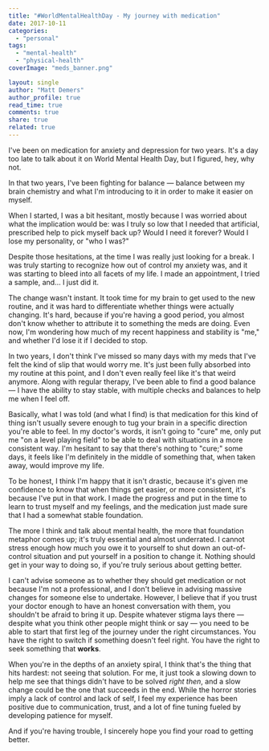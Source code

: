 ```yaml
---
title: "#WorldMentalHealthDay - My journey with medication"
date: 2017-10-11
categories: 
  - "personal"
tags: 
  - "mental-health"
  - "physical-health"
coverImage: "meds_banner.png"

layout: single
author: "Matt Demers"
author_profile: true
read_time: true
comments: true
share: true
related: true
---
```


I've been on medication for anxiety and depression for two years. It's a day too late to talk about it on World Mental Health Day, but I figured, hey, why not.

In that two years, I've been fighting for balance — balance between my brain chemistry and what I'm introducing to it in order to make it easier on myself.

When I started, I was a bit hesitant, mostly because I was worried about what the implication would be: was I truly so low that I needed that artificial, prescribed help to pick myself back up? Would I need it forever? Would I lose my personality, or "who I was?"

Despite those hesitations, at the time I was really just looking for a break. I was truly starting to recognize how out of control my anxiety was, and it was starting to bleed into all facets of my life. I made an appointment, I tried a sample, and... I just did it.

The change wasn't instant. It took time for my brain to get used to the new routine, and it was hard to differentiate whether things were actually changing. It's hard, because if you're having a good period, you almost don't know whether to attribute it to something the meds are doing. Even now, I'm wondering how much of my recent happiness and stability is "me," and whether I'd lose it if I decided to stop.

In two years, I don't think I've missed so many days with my meds that I've felt the kind of slip that would worry me. It's just been fully absorbed into my routine at this point, and I don't even really feel like it's that weird anymore. Along with regular therapy, I've been able to find a good balance — I have the ability to stay stable, with multiple checks and balances to help me when I feel off.

Basically, what I was told (and what I find) is that medication for this kind of thing isn't usually severe enough to tug your brain in a specific direction you're able to feel. In my doctor's words, it isn't going to "cure" me, only put me "on a level playing field" to be able to deal with situations in a more consistent way. I'm hesitant to say that there's nothing to "cure;" some days, it feels like I'm definitely in the middle of something that, when taken away, would improve my life.

To be honest, I think I'm happy that it isn't drastic, because it's given me confidence to know that when things get easier, or more consistent, it's because I've put in that work. I made the progress and put in the time to learn to trust myself and my feelings, and the medication just made sure that I had a somewhat stable foundation.

The more I think and talk about mental health, the more that foundation metaphor comes up; it's truly essential and almost underrated. I cannot stress enough how much you owe it to yourself to shut down an out-of-control situation and put yourself in a position to change it. Nothing should get in your way to doing so, if you're truly serious about getting better.

I can't advise someone as to whether they should get medication or not because I'm not a professional, and I don't believe in advising massive changes for someone else to undertake. However, I believe that if you trust your doctor enough to have an honest conversation with them, you shouldn't be afraid to bring it up. Despite whatever stigma lays there — despite what you think other people might think or say — you need to be able to start that first leg of the journey under the right circumstances. You have the right to switch if something doesn't feel right. You have the right to seek something that **works**.

When you're in the depths of an anxiety spiral, I think that's the thing that hits hardest: not seeing that solution. For me, it just took a slowing down to help me see that things didn't have to be solved _right then_, and a slow change could be the one that succeeds in the end. While the horror stories imply a lack of control and lack of self, I feel my experience has been positive due to communication, trust, and a lot of fine tuning fueled by developing patience for myself.

And if you're having trouble, I sincerely hope you find your road to getting better.
